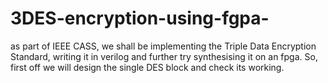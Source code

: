 # 3DES-encryption-using-fgpa-
as part of IEEE CASS, we shall be implementing the Triple Data Encryption Standard, writing it in verilog and further try synthesising it on an fpga. 
So, first off we will design the single DES block and check its working.
